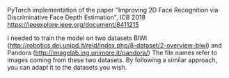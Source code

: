PyTorch implementation of the paper "Improving 2D Face Recognition via Discriminative Face Depth Estimation", ICB 2018
https://ieeexplore.ieee.org/document/8411215

I needed to train the model on two datasets BIWI (http://robotics.dei.unipd.it/reid/index.php/8-dataset/2-overview-biwi) and Pandora (http://imagelab.ing.unimore.it/pandora/)
The file names refer to images coming from these two datasets. By following a similar approach, you can adapt it to the datasets you wish.
